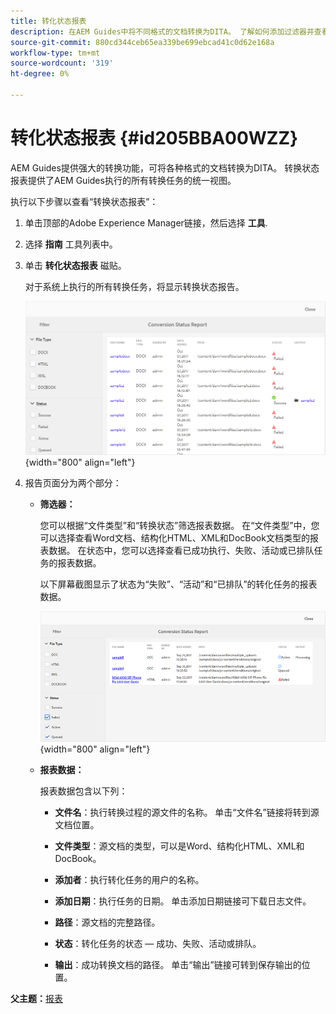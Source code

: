 ```yaml
---
title: 转化状态报表
description: 在AEM Guides中将不同格式的文档转换为DITA。 了解如何添加过滤器并查看转化状态报告。
source-git-commit: 880cd344ceb65ea339be699ebcad41c0d62e168a
workflow-type: tm+mt
source-wordcount: '319'
ht-degree: 0%

---
```


# 转化状态报表 {#id205BBA00WZZ}

AEM Guides提供强大的转换功能，可将各种格式的文档转换为DITA。 转换状态报表提供了AEM Guides执行的所有转换任务的统一视图。

执行以下步骤以查看“转换状态报表”：

1. 单击顶部的Adobe Experience Manager链接，然后选择 **工具**.

1. 选择 **指南** 工具列表中。

1. 单击 **转化状态报表** 磁贴。

   对于系统上执行的所有转换任务，将显示转换状态报告。

   ![](images/conversion-status-report.png){width="800" align="left"}

1. 报告页面分为两个部分：

   - **筛选器：**

     您可以根据“文件类型”和“转换状态”筛选报表数据。 在“文件类型”中，您可以选择查看Word文档、结构化HTML、XML和DocBook文档类型的报表数据。 在状态中，您可以选择查看已成功执行、失败、活动或已排队任务的报表数据。

     以下屏幕截图显示了状态为“失败”、“活动”和“已排队”的转化任务的报表数据。

     ![](images/conversion-report-failed-active-queued.png){width="800" align="left"}

   - **报表数据：**

     报表数据包含以下列：

      - **文件名**：执行转换过程的源文件的名称。 单击“文件名”链接将转到源文档位置。

      - **文件类型**：源文档的类型，可以是Word、结构化HTML、XML和DocBook。

      - **添加者**：执行转化任务的用户的名称。

      - **添加日期**：执行任务的日期。 单击添加日期链接可下载日志文件。

      - **路径**：源文档的完整路径。

      - **状态**：转化任务的状态 — 成功、失败、活动或排队。

      - **输出**：成功转换文档的路径。 单击“输出”链接可转到保存输出的位置。


**父主题：**[&#x200B;报表](reports-intro.md)
